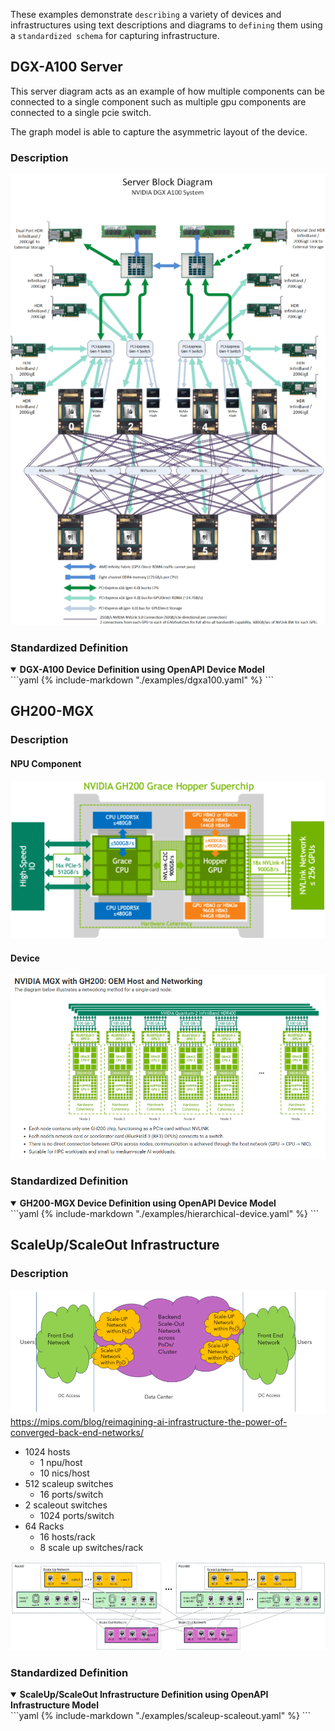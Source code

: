These examples demonstrate `describing` a variety of devices and infrastructures using text descriptions and diagrams to `defining` them using a `standardized schema` for capturing infrastructure.

## DGX-A100 Server
This server diagram acts as an example of how multiple components can be connected to a single component such as multiple gpu components are connected to a single pcie switch.

The graph model is able to capture the asymmetric layout of the device.

### Description
![dgxa100](./images/dgxa100.png)

### Standardized Definition
<details open>
<summary><strong>DGX-A100 Device Definition using OpenAPI Device Model</strong></summary>
```yaml
{% include-markdown "./examples/dgxa100.yaml" %}
```
</details>

## GH200-MGX
### Description
#### NPU Component
![spine and leaf](./images/gh200.png)
#### Device
![spine and leaf](./images/gh200-mgx.png)

### Standardized Definition
<details open>
<summary><strong>GH200-MGX Device Definition using OpenAPI Device Model</strong></summary>
```yaml
{% include-markdown "./examples/hierarchical-device.yaml" %}
```
</details>

## ScaleUp/ScaleOut Infrastructure

### Description
![ai-ml-hpc-datacenter-networks](./images/ai-ml-hpc-datacenter-networks.png)
https://mips.com/blog/reimagining-ai-infrastructure-the-power-of-converged-back-end-networks/


- 1024 hosts
    - 1 npu/host
    - 10 nics/host
- 512 scaleup switches
    - 16 ports/switch
- 2 scaleout switches
    - 1024 ports/switch
- 64 Racks
    - 16 hosts/rack
    - 8 scale up switches/rack

![ai-ml-hpc-datacenter-networks](./images/scaleup-scaleout.png)

### Standardized Definition
<details open>
<summary><strong>ScaleUp/ScaleOut Infrastructure Definition using OpenAPI Infrastructure Model</strong></summary>
```yaml
{% include-markdown "./examples/scaleup-scaleout.yaml" %}
```
</details>
